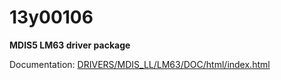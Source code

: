 # 13y00106

**MDIS5 LM63 driver package**

Documentation: [DRIVERS/MDIS_LL/LM63/DOC/html/index.html](DRIVERS/MDIS_LL/LM63/DOC/html/index.html)

